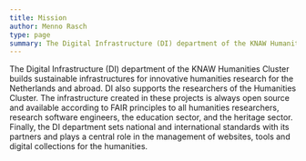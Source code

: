 ```yaml
---
title: Mission
author: Menno Rasch
type: page
summary: The Digital Infrastructure (DI) department of the KNAW Humanities Cluster builds sustainable infrastructures for innovative humanities research in the Netherlands and abroad.
---
```

The Digital Infrastructure (DI) department of the KNAW Humanities Cluster builds sustainable infrastructures for innovative humanities research for the Netherlands and abroad. DI also supports the researchers of the Humanities Cluster. The infrastructure created in these projects is always open source and available according to FAIR principles to all humanities researchers, research software engineers, the education sector, and the heritage sector. Finally, the DI department sets national and international standards with its partners and plays a central role in the management of websites, tools and digital collections for the humanities.
